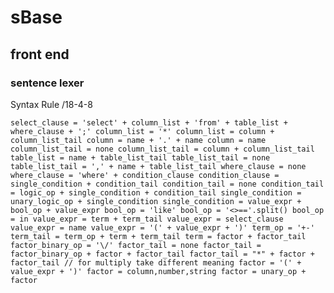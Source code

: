# sBase


## front end

### sentence lexer

Syntax Rule /18-4-8

`select_clause = 'select' + column_list + 'from' + table_list + where_clause + ';'
column_list = '*'
column_list = column + column_list_tail
column = name + '.' + name
column = name
column_list_tail = none
column_list_tail = column + column_list_tail
table_list = name + table_list_tail
table_list_tail = none
table_list_tail = ',' + name + table_list_tail
where_clause = none
where_clause = 'where' + condition_clause
condition_clause = single_condition + condition_tail
condition_tail = none
condition_tail = logic_op + single_condition + condition_tail
single_condition = unary_logic_op + single_condition
single_condition = value_expr + bool_op + value_expr
bool_op = 'like'
bool_op = '<>=='.split()
bool_op = in
value_expr = term + term_tail
value_expr = select_clause
value_expr = name
value_expr = '(' + value_expr + ')'
term_op = '+-'
term_tail = term_op + term + term_tail
term = factor + factor_tail
factor_binary_op = '\/'
factor_tail = none
factor_tail = factor_binary_op + factor + factor_tail
factor_tail = "*" + factor + factor_tail // for multiply take different meaning
factor = '(' + value_expr + ')'
factor = column,number,string
factor = unary_op + factor
`
